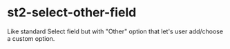 st2-select-other-field
======================

Like standard Select field but with "Other" option that let's user add/choose a custom option.

